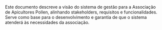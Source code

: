 Este documento descreve a visão do sistema de gestão para a Associação de Apicultores Pollen, alinhando stakeholders, requisitos e funcionalidades. Serve como base para o desenvolvimento e garantia de que o sistema atenderá às necessidades da associação.
